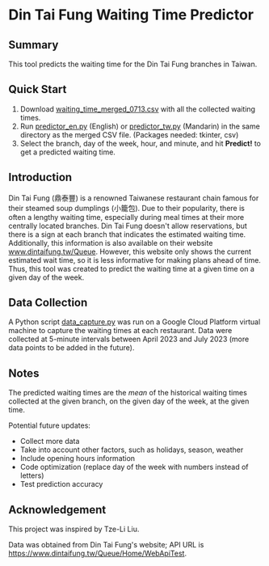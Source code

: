 # Din Tai Fung Waiting Time Predictor

## Summary
This tool predicts the waiting time for the Din Tai Fung branches in Taiwan.

## Quick Start
1. Download [waiting_time_merged_0713.csv](waiting_time_merged_0713.csv) with all the collected waiting times.
2. Run [predictor_en.py](predictor_en.py) (English) or [predictor_tw.py](predictor_tw.py) (Mandarin) in the same directory as the merged CSV file. (Packages needed: tkinter, csv)
3. Select the branch, day of the week, hour, and minute, and hit **Predict!** to get a predicted waiting time.

## Introduction
Din Tai Fung (鼎泰豐) is a renowned Taiwanese restaurant chain famous for their steamed soup dumplings (小籠包). Due to their popularity, there is often a lengthy waiting time, especially during meal times at their more centrally located branches. Din Tai Fung doesn't allow reservations, but there is a sign at each branch that indicates the estimated waiting time. Additionally, this information is also available on their website www.dintaifung.tw/Queue. However, this website only shows the current estimated wait time, so it is less informative for making plans ahead of time. Thus, this tool was created to predict the waiting time at a given time on a given day of the week.

## Data Collection
A Python script [data_capture.py](data_capture.py) was run on a Google Cloud Platform virtual machine to capture the waiting times at each restaurant. Data were collected at 5-minute intervals between April 2023 and July 2023 (more data points to be added in the future).

## Notes
The predicted waiting times are the *mean* of the historical waiting times collected at the given branch, on the given day of the week, at the given time.

Potential future updates:
- Collect more data
- Take into account other factors, such as holidays, season, weather
- Include opening hours information
- Code optimization (replace day of the week with numbers instead of letters)
- Test prediction accuracy

## Acknowledgement
This project was inspired by Tze-Li Liu.

Data was obtained from Din Tai Fung's website; API URL is https://www.dintaifung.tw/Queue/Home/WebApiTest. 
